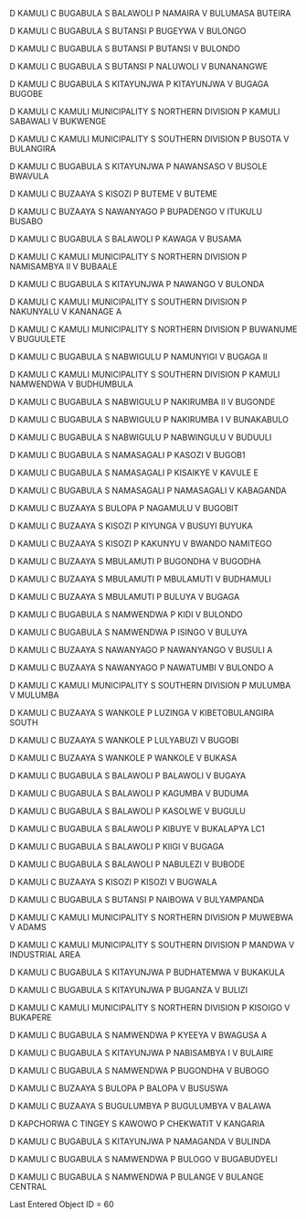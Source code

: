 D	KAMULI
C	BUGABULA
S	BALAWOLI
P	NAMAIRA
V	BULUMASA BUTEIRA

D	KAMULI
C	BUGABULA
S	BUTANSI
P	BUGEYWA
V	BULONGO

D	KAMULI
C	BUGABULA
S	BUTANSI
P	BUTANSI
V	BULONDO

D	KAMULI
C	BUGABULA
S	BUTANSI
P	NALUWOLI
V	BUNANANGWE

D	KAMULI
C	BUGABULA
S	KITAYUNJWA
P	KITAYUNJWA
V	BUGAGA BUGOBE

D	KAMULI
C	KAMULI MUNICIPALITY
S	NORTHERN DIVISION
P	KAMULI SABAWALI
V	BUKWENGE

D	KAMULI
C	KAMULI MUNICIPALITY
S	SOUTHERN DIVISION
P	BUSOTA
V	BULANGIRA

D	KAMULI
C	BUGABULA
S	KITAYUNJWA
P	NAWANSASO
V	BUSOLE BWAVULA

D	KAMULI
C	BUZAAYA
S	KISOZI
P	BUTEME
V	BUTEME

D	KAMULI
C	BUZAAYA
S	NAWANYAGO
P	BUPADENGO
V	ITUKULU BUSABO

D	KAMULI
C	BUGABULA
S	BALAWOLI
P	KAWAGA
V	BUSAMA

D	KAMULI
C	KAMULI MUNICIPALITY
S	NORTHERN DIVISION
P	NAMISAMBYA II
V	BUBAALE

D	KAMULI
C	BUGABULA
S	KITAYUNJWA
P	NAWANGO
V	BULONDA

D	KAMULI
C	KAMULI MUNICIPALITY
S	SOUTHERN DIVISION
P	NAKUNYALU
V	KANANAGE A

D	KAMULI
C	KAMULI MUNICIPALITY
S	NORTHERN DIVISION
P	BUWANUME
V	BUGUULETE

D	KAMULI
C	BUGABULA
S	NABWIGULU
P	NAMUNYIGI
V	BUGAGA II

D	KAMULI
C	KAMULI MUNICIPALITY
S	SOUTHERN DIVISION
P	KAMULI NAMWENDWA
V	BUDHUMBULA

D	KAMULI
C	BUGABULA
S	NABWIGULU
P	NAKIRUMBA II
V	BUGONDE

D	KAMULI
C	BUGABULA
S	NABWIGULU
P	NAKIRUMBA I
V	BUNAKABULO

D	KAMULI
C	BUGABULA
S	NABWIGULU
P	NABWINGULU
V	BUDUULI

D	KAMULI
C	BUGABULA
S	NAMASAGALI
P	KASOZI
V	BUGOB1

D	KAMULI
C	BUGABULA
S	NAMASAGALI
P	KISAIKYE
V	KAVULE E

D	KAMULI
C	BUGABULA
S	NAMASAGALI
P	NAMASAGALI
V	KABAGANDA

D	KAMULI
C	BUZAAYA
S	BULOPA
P	NAGAMULU
V	BUGOBIT

D	KAMULI
C	BUZAAYA
S	KISOZI
P	KIYUNGA
V	BUSUYI BUYUKA

D	KAMULI
C	BUZAAYA
S	KISOZI
P	KAKUNYU
V	BWANDO NAMITEGO

D	KAMULI
C	BUZAAYA
S	MBULAMUTI
P	BUGONDHA
V	BUGODHA

D	KAMULI
C	BUZAAYA
S	MBULAMUTI
P	MBULAMUTI
V	BUDHAMULI

D	KAMULI
C	BUZAAYA
S	MBULAMUTI
P	BULUYA
V	BUGAGA

D	KAMULI
C	BUGABULA
S	NAMWENDWA
P	KIDI
V	BULONDO

D	KAMULI
C	BUGABULA
S	NAMWENDWA
P	ISINGO
V	BULUYA

D	KAMULI
C	BUZAAYA
S	NAWANYAGO
P	NAWANYANGO
V	BUSULI A

D	KAMULI
C	BUZAAYA
S	NAWANYAGO
P	NAWATUMBI
V	BULONDO A

D	KAMULI
C	KAMULI MUNICIPALITY
S	SOUTHERN DIVISION
P	MULUMBA
V	MULUMBA

D	KAMULI
C	BUZAAYA
S	WANKOLE
P	LUZINGA
V	KIBETOBULANGIRA SOUTH

D	KAMULI
C	BUZAAYA
S	WANKOLE
P	LULYABUZI
V	BUGOBI

D	KAMULI
C	BUZAAYA
S	WANKOLE
P	WANKOLE
V	BUKASA

D	KAMULI
C	BUGABULA
S	BALAWOLI
P	BALAWOLI
V	BUGAYA

D	KAMULI
C	BUGABULA
S	BALAWOLI
P	KAGUMBA
V	BUDUMA

D	KAMULI
C	BUGABULA
S	BALAWOLI
P	KASOLWE
V	BUGULU

D	KAMULI
C	BUGABULA
S	BALAWOLI
P	KIBUYE
V	BUKALAPYA LC1

D	KAMULI
C	BUGABULA
S	BALAWOLI
P	KIIGI
V	BUGAGA

D	KAMULI
C	BUGABULA
S	BALAWOLI
P	NABULEZI
V	BUBODE

D	KAMULI
C	BUZAAYA
S	KISOZI
P	KISOZI
V	BUGWALA

D	KAMULI
C	BUGABULA
S	BUTANSI
P	NAIBOWA
V	BULYAMPANDA

D	KAMULI
C	KAMULI MUNICIPALITY
S	NORTHERN DIVISION
P	MUWEBWA
V	ADAMS

D	KAMULI
C	KAMULI MUNICIPALITY
S	SOUTHERN DIVISION
P	MANDWA
V	INDUSTRIAL AREA

D	KAMULI
C	BUGABULA
S	KITAYUNJWA
P	BUDHATEMWA
V	BUKAKULA

D	KAMULI
C	BUGABULA
S	KITAYUNJWA
P	BUGANZA
V	BULIZI

D	KAMULI
C	KAMULI MUNICIPALITY
S	NORTHERN DIVISION
P	KISOIGO
V	BUKAPERE

D	KAMULI
C	BUGABULA
S	NAMWENDWA
P	KYEEYA
V	BWAGUSA A

D	KAMULI
C	BUGABULA
S	KITAYUNJWA
P	NABISAMBYA I
V	BULAIRE

D	KAMULI
C	BUGABULA
S	NAMWENDWA
P	BUGONDHA
V	BUBOGO

D	KAMULI
C	BUZAAYA
S	BULOPA
P	BALOPA
V	BUSUSWA

D	KAMULI
C	BUZAAYA
S	BUGULUMBYA
P	BUGULUMBYA
V	BALAWA

D	KAPCHORWA
C	TINGEY
S	KAWOWO
P	CHEKWATIT
V	KANGARIA

D	KAMULI
C	BUGABULA
S	KITAYUNJWA
P	NAMAGANDA
V	BULINDA

D	KAMULI
C	BUGABULA
S	NAMWENDWA
P	BULOGO
V	BUGABUDYELI

D	KAMULI
C	BUGABULA
S	NAMWENDWA
P	BULANGE
V	BULANGE CENTRAL


Last Entered Object ID = 60